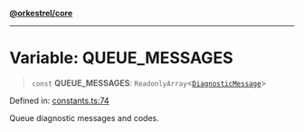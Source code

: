 [**@orkestrel/core**](../index.md)

***

# Variable: QUEUE\_MESSAGES

> `const` **QUEUE\_MESSAGES**: `ReadonlyArray`\<[`DiagnosticMessage`](../interfaces/DiagnosticMessage.md)\>

Defined in: [constants.ts:74](https://github.com/orkestrel/core/blob/240d6e1612057b96fd3fc03e1415fe3917a0f212/src/constants.ts#L74)

Queue diagnostic messages and codes.
